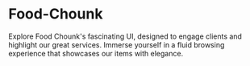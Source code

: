 # Food-Chounk
Explore Food Chounk's fascinating UI, designed to engage clients and highlight our great services. Immerse yourself in a fluid browsing experience that showcases our items with elegance.
